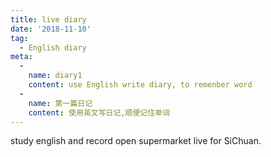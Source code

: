 ```yaml
---
title: live diary
date: '2018-11-10'
tag: 
  - English diary
meta:
  -
    name: diary1
    content: use English write diary, to remenber word
  -
    name: 第一篇日记
    content: 使用英文写日记,顺便记住单词
---
```


study english and record open supermarket live for SiChuan.
<!-- more -->
